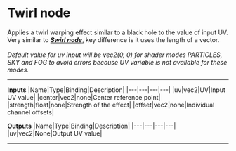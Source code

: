 # Twirl node
Applies a twirl warping effect similar to a black hole to the value of input UV. Very similar to <b><i>[Swirl node](/documentation/Nodes/UV/Swirl.md)</b></i>, key difference is it uses the length of a vector.<br><br><i>Default value for uv input will be vec2(0, 0) for shader modes <i>PARTICLES</i>, <i>SKY</i> and <i>FOG</i> to avoid errors becouse UV variable is not available for these modes.</i>
<hr>

**Inputs**
|Name|Type|Binding|Description|
|---|---|---|---|
|uv|vec2|UV|Input UV value|
|center|vec2|none|Center reference point|
|strength|float|none|Strength of the effect|
|offset|vec2|none|Individual channel offsets|

**Outputs**
|Name|Type|Binding|Description|
|---|---|---|---|
|uv|vec2|None|Output UV value|
___